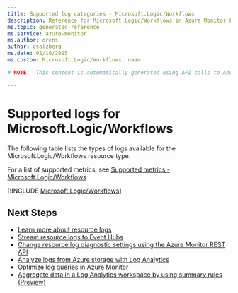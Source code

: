 ```yaml
---
title: Supported log categories - Microsoft.Logic/Workflows
description: Reference for Microsoft.Logic/Workflows in Azure Monitor Logs.
ms.topic: generated-reference
ms.service: azure-monitor
ms.author: orens
author: osalzberg
ms.date: 02/18/2025
ms.custom: Microsoft.Logic/Workflows, naam

# NOTE:  This content is automatically generated using API calls to Azure. Any edits made on these files will be overwritten in the next run of the script. 

---
```





# Supported logs for Microsoft.Logic/Workflows  
The following table lists the types of logs available for the Microsoft.Logic/Workflows resource type.
  
  
  
For a list of supported metrics, see [Supported metrics - Microsoft.Logic/Workflows](../supported-metrics/microsoft-logic-workflows-metrics.md)  
  

  
[!INCLUDE [Microsoft.Logic/Workflows](~/reusable-content/ce-skilling/azure/includes/azure-monitor/reference/logs/microsoft-logic-workflows-logs-include.md)]  
  

## Next Steps

* [Learn more about resource logs](/azure/azure-monitor/essentials/platform-logs-overview)
* [Stream resource logs to Event Hubs](/azure/azure-monitor/essentials/resource-logs#send-to-azure-event-hubs)
* [Change resource log diagnostic settings using the Azure Monitor REST API](/rest/api/monitor/diagnosticsettings)
* [Analyze logs from Azure storage with Log Analytics](/azure/azure-monitor/essentials/resource-logs#send-to-log-analytics-workspace)
* [Optimize log queries in Azure Monitor](/azure/azure-monitor/logs/query-optimization)
* [Aggregate data in a Log Analytics workspace by using summary rules (Preview)](/azure/azure-monitor/logs/summary-rules)